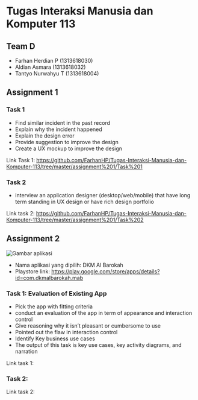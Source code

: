 # Tugas Interaksi Manusia dan Komputer 113

## Team D
- Farhan Herdian P (1313618030)
- Aldian Asmara (1313618032)
- Tantyo Nurwahyu T (1313618004)

## Assignment 1

### Task 1
- Find similar incident in the past record
- Explain why the incident happened
- Explain the design error
- Provide suggestion to improve the design
- Create a UX mockup to improve the design

Link Task 1: https://github.com/FarhanHP/Tugas-Interaksi-Manusia-dan-Komputer-113/tree/master/assignment%201/Task%201

### Task 2
- interview an application
designer (desktop/web/mobile) that have long term
standing in UX design or have rich design portfolio

Link task 2: https://github.com/FarhanHP/Tugas-Interaksi-Manusia-dan-Komputer-113/tree/master/assignment%201/Task%202

## Assignment 2
![Gambar aplikasi](https://lh3.googleusercontent.com/jqOnrE0QXqOYv222953H1nE8AU11tlQw9HcD2k63EEeNpUlF_9hh8L_e2pNTy6raNVk=s180)
- Nama aplikasi yang dipilih: DKM Al Barokah
- Playstore link: https://play.google.com/store/apps/details?id=com.dkmalbarokah.mab

### Task 1: Evaluation of Existing App
- Pick the app with fitting criteria
- conduct an evaluation of the app in term of appearance
and interaction control
- Give reasoning why it isn’t pleasant or cumbersome to use
- Pointed out the flaw in interaction control
- Identify Key business use cases
- The output of this task is key use cases, key activity diagrams, and
narration

Link task 1: 

### Task 2: 

Link task 2:
